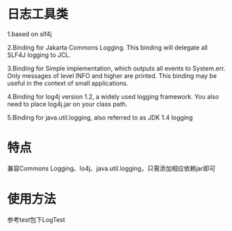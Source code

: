 # 日志工具类
1.based on slf4j
  
2.Binding for Jakarta Commons Logging. This binding will delegate all SLF4J logging to JCL.

3.Binding for Simple implementation, which outputs all events to System.err. Only messages of level INFO and higher are printed. This binding may be useful in the context of small applications.

4.Binding for log4j version 1.2, a widely used logging framework. You also need to place log4j.jar on your class path.

5.Binding for java.util.logging, also referred to as JDK 1.4 logging

# 特点
兼容Commons Logging、lo4j、java.util.logging，只需添加相应依赖jar即可

# 使用方法
参考test包下LogTest